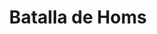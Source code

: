 ﻿---
title: "Batalla de Homs"
permalink: periodes_463.html
layout: periode
dataInici: 1281-10-29
sidebar: periodes
pares:
  - id: 301
    title: "Imperio Mongol"
    dataInici: "(1206)"
    dataFi: "(1368)"

fills:
jocsPrincipals:
jocsEscenaris:
jocsEpoca:
  - title: "Mamluk"
    bggId: 18749
    escenari: "2nd Homs"

jocsEpocaEscenaris:
---
